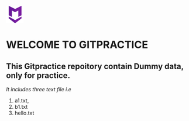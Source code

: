 

![alt text](https://github.com/adam-p/markdown-here/raw/master/src/common/images/icon48.png "Logo Title Text 1")
 # WELCOME TO GITPRACTICE
 ## This Gitpractice repoitory contain Dummy data, only for practice.
 *It includes three text file i.e*
 1. a1.txt,
 2. b1.txt 
 3. hello.txt



 
 

